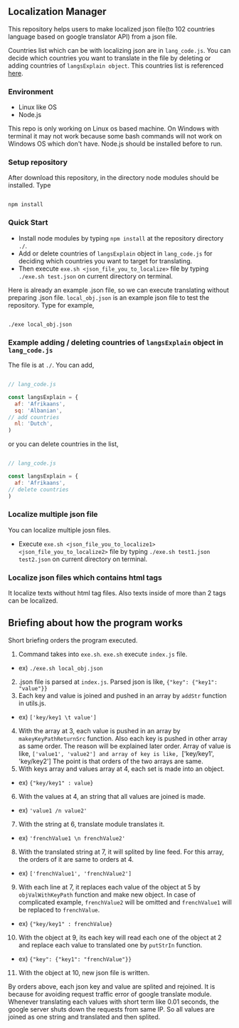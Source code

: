 ## Localization Manager
This repository helps users to make localized json file(to 102 countries language based on google translator API) from a json file.

Countries list which can be with localizing json are in `lang_code.js`. You can decide which countries you want to translate in the file by deleting or adding countries of `langsExplain object`. This countries list is referenced [here](https://github.com/shikar/NODE_GOOGLE_TRANSLATE/blob/master/languages.js). 

### Environment
- Linux like OS
- Node.js

This repo is only working on Linux os based machine. On Windows with terminal it may not work because some bash commands will not work on Windows OS which don't have. Node.js should be installed before to run. 

### Setup repository
After download this repository, in the directory node modules should be installed. Type

```

npm install

```

### Quick Start
- Install node modules by typing `npm install` at the repository directory `./`. 
- Add or delete countries of `langsExplain` object in `lang_code.js` for deciding which countries you want to target for translating.
- Then execute `exe.sh <json_file_you_to_localize>` file by typing `./exe.sh test.json` on current directory on terminal.

Here is already an example .json file, so we can execute translating without preparing .json file. `local_obj.json` is an example json file to test the repository. Type for example,

```

./exe local_obj.json

```

### Example adding / deleting countries of `langsExplain` object in `lang_code.js` 
 The file is at `./`. You can add,

```js

// lang_code.js

const langsExplain = {
  af: 'Afrikaans',
  sq: 'Albanian',
// add countries
  nl: 'Dutch',
)

```

or you can delete countries in the list,

```js

// lang_code.js

const langsExplain = {
  af: 'Afrikaans',
// delete countries
)

```


### Localize multiple json file
You can localize multiple josn files. 

- Execute `exe.sh <json_file_you_to_localize1> <json_file_you_to_localize2>` file by typing `./exe.sh test1.json test2.json` on current directory on terminal.

### Localize json files which contains html tags
It localize texts without html tag files. Also texts inside of more than 2 tags can be localized. 

## Briefing about how the program works
Short briefing orders the program executed.

1. Command takes into `exe.sh`. `exe.sh` execute `index.js` file. 
- ex) `./exe.sh local_obj.json`
2. .json file is parsed at `index.js`. Parsed json is like,
`{"key": {"key1": "value"}}`
3. Each key and value is joined and pushed in an array by `addStr` function in utils.js.
- ex) `['key/key1 \t value']` 
4. With the array at 3, each value is pushed in an array by `makeyKeyPathReturnSrc` function. Also each key is pushed in other array as same order. The reason will be explained later order. Array of value is like,
`['value1', 'value2']
and array of key is like,
`['key/key1', 'key/key2']
The point is that orders of the two arrays are same.
5. With keys array and values array at 4, each set is made into an object.
- ex) `{"key/key1" : value}` 
6. With the values at 4, an string that all values are joined is made. 
- ex) `'value1 /n value2'` 
7. With the string at 6, translate module translates it.
- ex) `'frenchValue1 \n frenchValue2'`
8. With the translated string at 7, it will splited by line feed. For this array, the orders of it are same to orders at 4.
- ex) `['frenchValue1', 'frenchValue2']`
9. With each line at 7, it replaces each value of the object at 5 by `objValWithKeyPath` function and make new object. In case of complicated example, `frenchValue2` will be omitted and `frenchValue1` will be replaced to `frenchValue`.
- ex) `{"key/key1" : frenchValue}` 
10. With the object at 9, its each key will read each one of the object at 2 and replace each value to translated one by `putStrIn` function.
- ex) `{"key": {"key1": "frenchValue"}}`
11. With the object at 10, new json file is written.

By orders above, each json key and value are splited and rejoined. It is because for avoiding request traffic error of google translate module. Whenever translating each values with short term like 0.01 seconds, the google server shuts down the requests from same IP. So all values are joined as one string and translated and then splited. 
